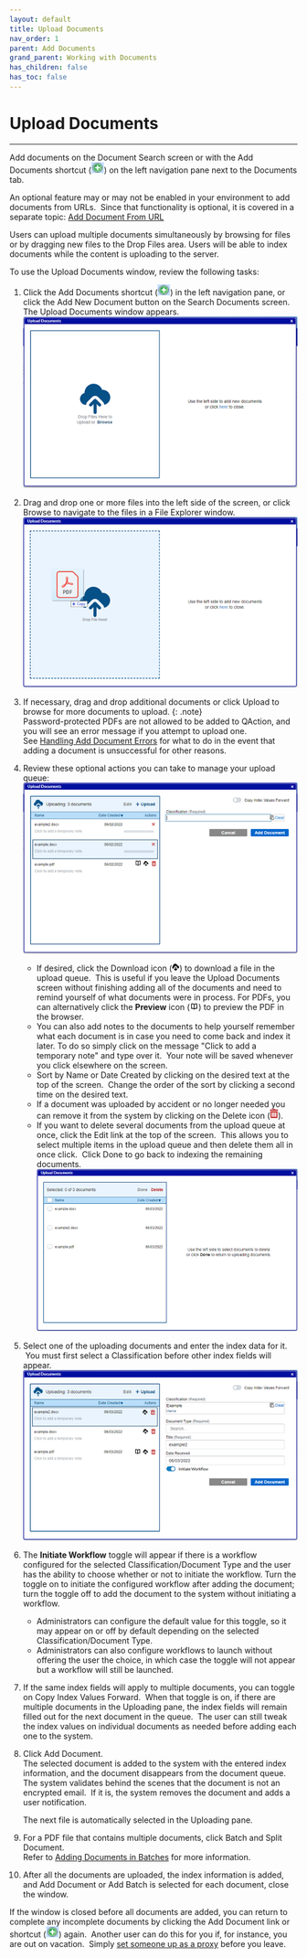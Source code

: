 ```yaml
---
layout: default
title: Upload Documents
nav_order: 1
parent: Add Documents
grand_parent: Working with Documents
has_children: false
has_toc: false
---
```

# Upload Documents
---
Add documents on the Document Search screen or with the Add Documents shortcut (![](/assets/images/add-shortcut.png)) on the left navigation pane next to the Documents tab.

An optional feature may or may not be enabled in your environment to add documents from URLs.  Since that functionality is optional, it is covered in a separate topic: [Add Document From URL](/docs/working-with-documents/add-documents/add-document-from-url)

Users can upload multiple documents simultaneously by browsing for files or by dragging new files to the Drop Files area. Users will be able to index documents while the content is uploading to the server.

To use the Upload Documents window, review the following tasks:

1.  Click the Add Documents shortcut (![](/assets/images/add-shortcut.png)) in the left navigation pane, or click the Add New Document button on the Search Documents screen.  
The Upload Documents window appears.  
![](/assets/images/upload-documents-window-empty.PNG)
2.  Drag and drop one or more files into the left side of the screen, or click Browse to navigate to the files in a File Explorer window.  
![](/assets/images/upload-documents-drop-here.png)
3.  If necessary, drag and drop additional documents or click Upload to browse for more documents to upload.
{: .note}  
Password-protected PDFs are not allowed to be added to QAction, and you will see an error message if you attempt to upload one.  
See [Handling Add Document Errors](/docs/working-with-documents/add-documents/handling-add-document-errors) for what to do in the event that adding a document is unsuccessful for other reasons.
4.  Review these optional actions you can take to manage your upload queue:  
    ![](/assets/images/upload-documents-uploading-multiple.png)
    *   If desired, click the Download icon (![](/assets/images/icon-download-document.png)) to download a file in the upload queue.  This is useful if you leave the Upload Documents screen without finishing adding all of the documents and need to remind yourself of what documents were in process. For PDFs, you can alternatively click the **Preview** icon (![](/assets/images/preview-icon.png)) to preview the PDF in the browser.
    *   You can also add notes to the documents to help yourself remember what each document is in case you need to come back and index it later. To do so simply click on the message "Click to add a temporary note" and type over it.  Your note will be saved whenever you click elsewhere on the screen.
    *   Sort by Name or Date Created by clicking on the desired text at the top of the screen.  Change the order of the sort by clicking a second time on the desired text.
    *   If a document was uploaded by accident or no longer needed you can remove it from the system by clicking on the Delete icon (![](/assets/images/delete-icon.png)).
    *   If you want to delete several documents from the upload queue at once, click the Edit link at the top of the screen.  This allows you to select multiple items in the upload queue and then delete them all in once click.  Click Done to go back to indexing the remaining documents.  
        ![](/assets/images/delete-documents.png)
5.  Select one of the uploading documents and enter the index data for it.  You must first select a Classification before other index fields will appear.  
    ![](/assets/images/Upload-Documents-Classification-Selected-Example.PNG)  
    
6. <a name="Initiate_Workflow"></a>The <b>Initiate Workflow</b> toggle will appear if there is a workflow configured for the selected Classification/Document Type and the user has the ability to choose whether or not to initiate the workflow. Turn the toggle on to initiate the configured workflow after adding the document; turn the toggle off to add the document to the system without initiating a workflow.
   - Administrators can configure the default value for this toggle, so it may appear on or off by default depending on the selected Classification/Document Type.
   - Administrators can also configure workflows to launch without offering the user the choice, in which case the toggle will not appear but a workflow will still be launched.
7.  If the same index fields will apply to multiple documents, you can toggle on Copy Index Values Forward.  When that toggle is on, if there are multiple documents in the Uploading pane, the index fields will remain filled out for the next document in the queue.  The user can still tweak the index values on individual documents as needed before adding each one to the system.
8.  Click Add Document.  
    The selected document is added to the system with the entered index information, and the document disappears from the document queue.  
    The system validates behind the scenes that the document is not an encrypted email.  If it is, the system removes the document and adds a user notification.  
      
    The next file is automatically selected in the Uploading pane.
9.  For a PDF file that contains multiple documents, click Batch and Split Document.  
    Refer to [Adding Documents in Batches](/docs/working-with-documents/add-documents/adding-documents-in-batches) for more information.
10.  After all the documents are uploaded, the index information is added, and Add Document or Add Batch is selected for each document, close the window.

If the window is closed before all documents are added, you can return to complete any incomplete documents by clicking the Add Document link or shortcut (![](/assets/images/add-shortcut.png)) again.  Another user can do this for you if, for instance, you are out on vacation.  Simply [set someone up as a proxy](/docs/administrator-roles/) before you leave.